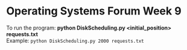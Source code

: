 # Operating Systems Forum Week 9

To run the program: **python DiskScheduling.py <initial_position> requests.txt**\
Example: `python DiskScheduling.py 2000 requests.txt`
